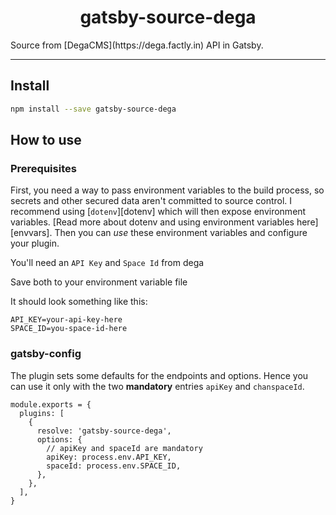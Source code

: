 <h1 align="center">
  gatsby-source-dega
</h1>
Source from [DegaCMS](https://dega.factly.in) API in Gatsby.

---

## Install

```bash
npm install --save gatsby-source-dega
```

## How to use

### Prerequisites

First, you need a way to pass environment variables to the build process, so secrets and other secured data aren't committed to source control. I recommend using [`dotenv`][dotenv] which will then expose environment variables. [Read more about dotenv and using environment variables here][envvars]. Then you can _use_ these environment variables and configure your plugin.

You'll need an `API Key` and `Space Id` from dega

Save both to your environment variable file

It should look something like this:

```
API_KEY=your-api-key-here
SPACE_ID=you-space-id-here
```

### gatsby-config

The plugin sets some defaults for the endpoints and options. Hence you can use it only with the two **mandatory** entries `apiKey` and `chanspaceId`.

```JS
module.exports = {
  plugins: [
    {
      resolve: 'gatsby-source-dega',
      options: {
        // apiKey and spaceId are mandatory
        apiKey: process.env.API_KEY,
        spaceId: process.env.SPACE_ID,
      },
    },
  ],
}
```
